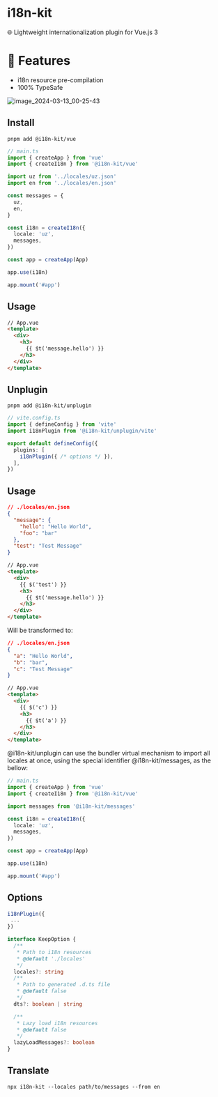 # i18n-kit
🌐 Lightweight internationalization plugin for Vue.js 3

# 🌟 Features

- i18n resource pre-compilation
- 100% TypeSafe

![image_2024-03-13_00-25-43](https://github.com/alisobirjanov/i18n-kit/assets/80165465/f220c2c5-98bf-4c61-a282-94ef8ab22235)


## Install
```shell
pnpm add @i18n-kit/vue
```

```ts
// main.ts
import { createApp } from 'vue'
import { createI18n } from '@i18n-kit/vue'

import uz from '../locales/uz.json'
import en from '../locales/en.json'

const messages = {
  uz,
  en,
}

const i18n = createI18n({
  locale: 'uz',
  messages,
})

const app = createApp(App)

app.use(i18n)

app.mount('#app')
```

## Usage

```html
// App.vue
<template>
  <div>
    <h3>
      {{ $t('message.hello') }}
    </h3>
  </div>
</template>
```

## Unplugin
```shell
pnpm add @i18n-kit/unplugin
```

```ts
// vite.config.ts
import { defineConfig } from 'vite'
import i18nPlugin from '@i18n-kit/unplugin/vite'

export default defineConfig({
  plugins: [
    i18nPlugin({ /* options */ }),
  ],
})
```

## Usage

```json
// ./locales/en.json
{
  "message": {
    "hello": "Hello World",
    "foo": "bar"
  },
  "test": "Test Message"
}
```
```html
// App.vue
<template>
  <div>
    {{ $('test') }}
    <h3>
      {{ $t('message.hello') }}
    </h3>
  </div>
</template>
```

Will be transformed to:

```json
// ./locales/en.json
{
  "a": "Hello World",
  "b": "bar",
  "c": "Test Message"
}
```

```html
// App.vue
<template>
  <div>
    {{ $('c') }}
    <h3>
      {{ $t('a') }}
    </h3>
  </div>
</template>
```

@i18n-kit/unplugin can use the bundler virtual mechanism to import all locales at once, using the special identifier @i18n-kit/messages, as the bellow:

```ts
// main.ts
import { createApp } from 'vue'
import { createI18n } from '@i18n-kit/vue'

import messages from '@i18n-kit/messages'

const i18n = createI18n({
  locale: 'uz',
  messages,
})

const app = createApp(App)

app.use(i18n)

app.mount('#app')
```

## Options


```ts
i18nPlugin({
 ...
})

interface KeepOption {
  /**
   * Path to i18n resources
   * @default './locales'
   */
  locales?: string
  /**
   * Path to generated .d.ts file
   * @default false
   */
  dts?: boolean | string

  /**
   * Lazy load i18n resources
   * @default false
   */
  lazyLoadMessages?: boolean
}
```
## Translate
```shell
npx i18n-kit --locales path/to/messages --from en 
```
